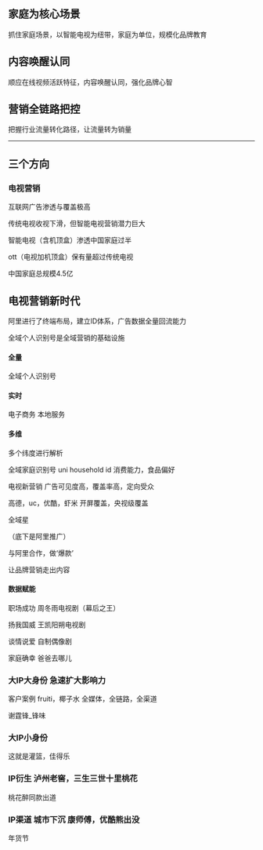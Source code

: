
## 家庭为核心场景
抓住家庭场景，以智能电视为纽带，家庭为单位，规模化品牌教育

## 内容唤醒认同
顺应在线视频活跃特征，内容唤醒认同，强化品牌心智
## 营销全链路把控
把握行业流量转化路径，让流量转为销量

---


## 三个方向

### 电视营销
互联网广告渗透与覆盖极高

传统电视收视下滑，但智能电视营销潜力巨大

智能电视（含机顶盒）渗透中国家庭过半

ott（电视加机顶盒）保有量超过传统电视

中国家庭总规模4.5亿


## 电视营销新时代

阿里进行了终端布局，建立ID体系，广告数据全量回流能力

全域个人识别号是全域营销的基础设施

#### 全量

全域个人识别号

#### 实时

电子商务
本地服务

#### 多维

多个纬度进行解析

全域家庭识别号
uni household id
消费能力，食品偏好

电视新营销
广告可见度高，覆盖率高，定向受众




高德，uc，优酷，虾米
开屏覆盖，央视级覆盖

全域星

（底下是阿里推广）

与阿里合作，做‘爆款’

让品牌营销走出内容


#### 数据赋能

职场成功
周冬雨电视剧（幕后之王）

扬我国威
王凯阳朔电视剧

谈情说爱
自制偶像剧

家庭确幸
爸爸去哪儿

### 大IP大身份 急速扩大影响力
客户案例
fruiti，椰子水
全媒体，全链路，全渠道

谢霆锋_锋味

### 大IP小身份

这就是灌篮，佳得乐

### IP衍生 泸州老窖，三生三世十里桃花
桃花醉同款出道

### IP渠道 城市下沉 康师傅，优酷熊出没

年货节


